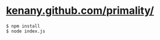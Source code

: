 # [kenany.github.com/primality/](http://kenany.github.com/primality/)

```
$ npm install
$ node index.js
```